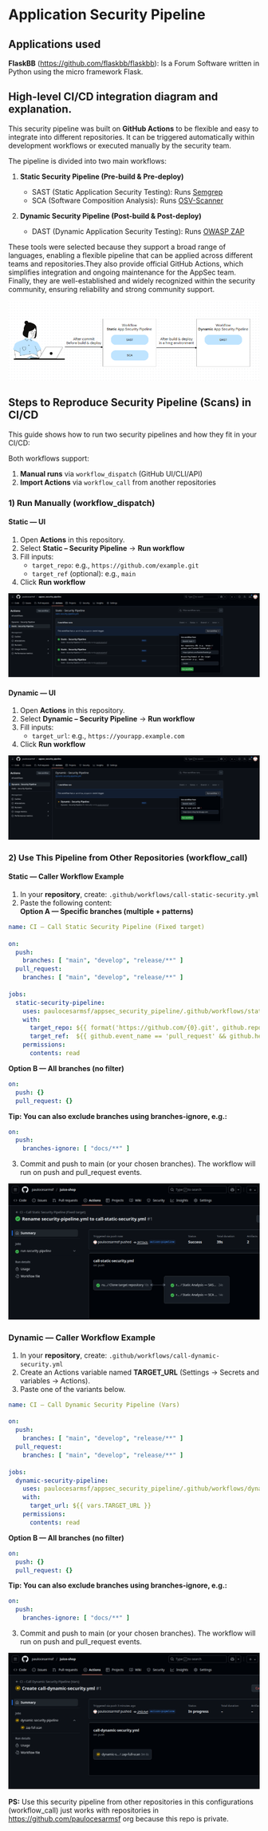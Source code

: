 # Application Security Pipeline

## Applications used

**FlaskBB** (https://github.com/flaskbb/flaskbb): Is a Forum Software written in Python using the micro framework Flask.

## High-level CI/CD integration diagram and explanation.
This security pipeline was built on **GitHub Actions** to be flexible and easy to integrate into different repositories. It can be triggered automatically within development workflows or executed manually by the security team.

The pipeline is divided into two main workflows:

1. **Static Security Pipeline (Pre-build & Pre-deploy)**
    - SAST (Static Application Security Testing): Runs [Semgrep](https://semgrep.dev/ "Official Semgrep Website")
    - SCA (Software Composition Analysis): Runs [OSV-Scanner](https://github.com/google/osv-scanner "Google OSV Scanner GitHub")

2. **Dynamic Security Pipeline (Post-build & Post-deploy)**
    - DAST (Dynamic Application Security Testing): Runs [OWASP ZAP](https://www.zaproxy.org/ "OWASP Zed Attack Proxy Official Website")

These tools were selected because they support a broad range of languages, enabling a flexible pipeline that can be applied across different teams and repositories.They also provide official GitHub Actions, which simplifies integration and ongoing maintenance for the AppSec team. Finally, they are well-established and widely recognized within the security community, ensuring reliability and strong community support.

![alt text](/CICD/images/workflows.png)

## Steps to Reproduce Security Pipeline (Scans) in CI/CD
This guide shows how to run two security pipelines and how they fit in your CI/CD:

Both workflows support:
1. **Manual runs** via `workflow_dispatch` (GitHub UI/CLI/API)
2. **Import Actions** via `workflow_call` from another repositories

### 1) Run Manually (workflow_dispatch)

#### Static — UI
1. Open **Actions** in this repository.
2. Select **Static – Security Pipeline** → **Run workflow**
3. Fill inputs:
   - `target_repo`: e.g., `https://github.com/example.git`
   - `target_ref` (optional): e.g., `main`
4. Click **Run workflow**

![alt text](/CICD/images/image.png)

#### Dynamic — UI
1. Open **Actions** in this repository.
2. Select **Dynamic – Security Pipeline** → **Run workflow**
3. Fill inputs:
   - `target_url`: e.g., `https://yourapp.example.com`
4. Click **Run workflow**

![alt text](/CICD/images/image-1.png)

### 2) Use This Pipeline from Other Repositories (workflow_call)

#### Static — Caller Workflow Example
1. In your **repository**, create: `.github/workflows/call-static-security.yml`
2. Paste the following content:  
**Option A — Specific branches (multiple + patterns)**
```yaml
name: CI – Call Static Security Pipeline (Fixed target)

on:
  push:
    branches: [ "main", "develop", "release/**" ]
  pull_request:
    branches: [ "main", "develop", "release/**" ]

jobs:
  static-security-pipeline:
    uses: paulocesarmsf/appsec_security_pipeline/.github/workflows/static-security-pipeline.yml@main
    with:
      target_repo: ${{ format('https://github.com/{0}.git', github.repository) }}
      target_ref:  ${{ github.event_name == 'pull_request' && github.head_ref || github.ref_name }}
    permissions:
      contents: read
```
**Option B — All branches (no filter)**
```yaml
on:
  push: {}
  pull_request: {}
```
**Tip: You can also exclude branches using branches-ignore, e.g.:**
```yaml
on:
  push:
    branches-ignore: [ "docs/**" ]
```
3. Commit and push to main (or your chosen branches). The workflow will run on push and pull_request events.

![alt text](/CICD/images/caller-static-workflow.png)

### Dynamic — Caller Workflow Example
1. In your **repository**, create: `.github/workflows/call-dynamic-security.yml`
2. Create an Actions variable named **TARGET_URL** (Settings → Secrets and variables → Actions).
3. Paste one of the variants below.

```yaml
name: CI – Call Dynamic Security Pipeline (Vars)

on:
  push:
    branches: [ "main", "develop", "release/**" ]
  pull_request:
    branches: [ "main", "develop", "release/**" ]

jobs:
  dynamic-security-pipeline:
    uses: paulocesarmsf/appsec_security_pipeline/.github/workflows/dynamic-security-pipeline.yml@main
    with:
      target_url: ${{ vars.TARGET_URL }}
    permissions:
      contents: read
```
**Option B — All branches (no filter)**
```yaml
on:
  push: {}
  pull_request: {}
```
**Tip: You can also exclude branches using branches-ignore, e.g.:**
```yaml
on:
  push:
    branches-ignore: [ "docs/**" ]
```
3. Commit and push to main (or your chosen branches). The workflow will run on push and pull_request events.

![alt text](/CICD/images/caller-dynamic-workflow.png)

**PS:** Use this security pipeline from other repositories in this configurations (workflow_call) just works with repositories in https://github.com/paulocesarmsf org because this repo is private.
